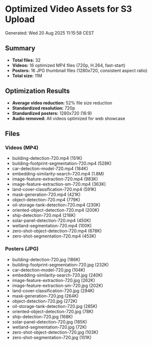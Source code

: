 # Optimized Video Assets for S3 Upload
Generated: Wed 20 Aug 2025 11:15:58 CEST

## Summary
- **Total files:** 32
- **Videos:** 16 optimized MP4 files (720p, H.264, fast-start)
- **Posters:** 16 JPG thumbnail files (1280x720, consistent aspect ratio)
- **Total size:**  11M

## Optimization Results
- **Average video reduction:** 52% file size reduction
- **Standardized resolution:** 720p
- **Standardized posters:** 1280x720 (16:9)
- **Audio removed:** All videos optimized for web showcase

## Files

### Videos (MP4)
- building-detection-720.mp4 (151K)
- building-footprint-segmentation-720.mp4 (528K)
- car-detection-model-720.mp4 (184K)
- embedding-similarity-search-720.mp4 (1.8M)
- image-feature-extraction-720.mp4 (983K)
- image-feature-extraction-sm-720.mp4 (363K)
- land-cover-classification-720.mp4 (591K)
- mask-generation-720.mp4 (421K)
- object-detection-720.mp4 (779K)
- oil-storage-tank-detection-720.mp4 (230K)
- oriented-object-detection-720.mp4 (200K)
- ship-detection-720.mp4 (216K)
- solar-panel-detection-720.mp4 (450K)
- wetland-segmentation-720.mp4 (100K)
- zero-shot-object-detection-720.mp4 (678K)
- zero-shot-segmentation-720.mp4 (453K)

### Posters (JPG)
- building-detection-720.jpg (186K)
- building-footprint-segmentation-720.jpg (232K)
- car-detection-model-720.jpg (104K)
- embedding-similarity-search-720.jpg (240K)
- image-feature-extraction-720.jpg (262K)
- image-feature-extraction-sm-720.jpg (202K)
- land-cover-classification-720.jpg (294K)
- mask-generation-720.jpg (264K)
- object-detection-720.jpg (272K)
- oil-storage-tank-detection-720.jpg (285K)
- oriented-object-detection-720.jpg (78K)
- ship-detection-720.jpg (168K)
- solar-panel-detection-720.jpg (185K)
- wetland-segmentation-720.jpg (72K)
- zero-shot-object-detection-720.jpg (103K)
- zero-shot-segmentation-720.jpg (101K)
